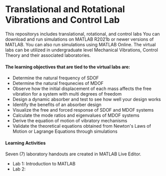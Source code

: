 # Translational and Rotational Vibrations and Control Lab
This repositorys includes translational, rotational, and control labs
You can download and run simulations on MATLAB R2021b or newer versions of MATLAB. You can also run simulations using MATLAB Online. The virtual labs can be utilized in undergraduate level Mechanical Vibrations, Control Theory and their associated laboratories.

#### The learning objectives that are tied to the virtual labs are:
- Determine the natural frequency of SDOF
- Determine the natural frequnecies of MDOF
- Observe how the initial displacement of each mass affects the free vibration for a system with multi degrees of freedom
- Design a dynamic absorber and test to see how well your design works
- Identify the benefits of an absorber design
- Visualize the free and forced response of SDOF and MDOF systems
- Calculate the mode ratios and eigenvalues of MDOF systems
- Derive the equation of motion of vibratory mechanisms
- Validate the theoretical equations obtained from Newton's Laws of Motion or Lagrange Equations through simulations

#### Learning Activities
Seven (7) laboratory handouts are created in MATLAB Live Editor. 
- Lab 1: Introduction to MATLAB
- Lab 2: 
